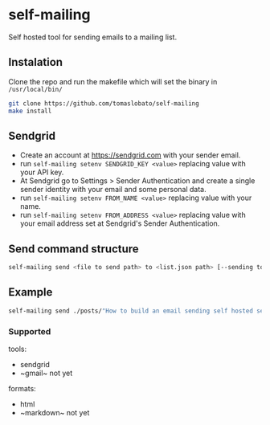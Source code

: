 # self-mailing
Self hosted tool for sending emails to a mailing list.

## Instalation
Clone the repo and run the makefile which will set the binary in `/usr/local/bin/`
```bash
git clone https://github.com/tomaslobato/self-mailing
make install
```

## Sendgrid
- Create an account at https://sendgrid.com with your sender email.
- run `self-mailing setenv SENDGRID_KEY <value>` replacing value with your API key.
- At Sendgrid go to Settings > Sender Authentication and create a single sender identity with your email and some personal data.
- run `self-mailing setenv FROM_NAME <value>` replacing value with your name.
- run `self-mailing setenv FROM_ADDRESS <value>` replacing value with your email address set at Sendgrid's Sender Authentication.

## Send command structure
```bash
self-mailing send <file to send path> to <list.json path> [--sending tool]
```

## Example
``` bash
self-mailing send ./posts/"How to build an email sending self hosted server.html" to ./list.json --sendgrid
```

### Supported
tools:
- sendgrid
- ~gmail~ not yet

formats:
- html
- ~markdown~ not yet
